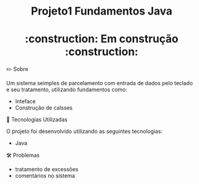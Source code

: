 <h1 align="center">
 Projeto1 Fundamentos Java
  </h1>

<h1 align="center">
:construction:	 Em construção :construction:
</h1>

 ✏️ Sobre 
 
 Um sistema seimples  de parcelamento com entrada de dados pelo teclado e seu tratamento, utilizando fundamentos como:
 - Inteface
 - Construção de calsses
   

 🚀 Tecnologias Utilizadas
 
O projeto foi desenvolvido utilizando as seguintes tecnologias:
- Java
   
:hammer_and_wrench: Problemas 
- tratamento de excessões
- comentários no sistema
